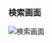 ### 検索画面
![検索画面](https://github.com/RikuMaeda/shopsearch/assets/115796549/cbfcc903-34d0-44c2-a25e-ca0ee7a65743)
